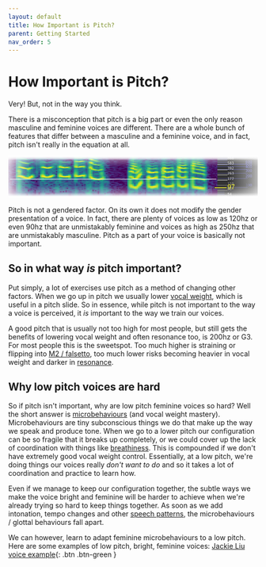 ```yaml
---
layout: default
title: How Important is Pitch?
parent: Getting Started
nav_order: 5
---
```


# How Important is Pitch?
Very! But, not in the way you think.

There is a misconception that pitch is a big part or even the only reason masculine and feminine voices are different. There are a whole bunch of features that differ between a masculine and a feminine voice, and in fact, pitch isn't really in the equation at all.

![pitch comparison](/img/spectropitchcomparison.png)

Pitch is not a gendered factor. On its own it does not modify the gender presentation of a voice. In fact, there are plenty of voices as low as 120hz or even 90hz that are unmistakably feminine and voices as high as 250hz that are unmistakably masculine. Pitch as a part of your voice is basically not important.


## So in what way _is_ pitch important?
Put simply, a lot of exercises use pitch as a method of changing other factors. When we go up in pitch we usually lower [vocal weight](/wiki/pages/vocal-weight), which is useful in a pitch slide. So in essence, while pitch is not important to the way a voice is perceived, it _is_ important to the way we train our voices.

A good pitch that is usually not too high for most people, but still gets the benefits of lowering vocal weight and often resonance too, is 200hz or G3. For most people this is the sweetspot. Too much higher is straining or flipping into [M2 / falsetto](/wiki/pages/other-resources/mechanisms), too much lower risks becoming heavier in vocal weight and darker in [resonance](/wiki/pages/resonance).

## Why low pitch voices are hard
So if pitch isn't important, why are low pitch feminine voices so hard? Well the short answer is [microbehaviours](/wiki/pages/microbehaviours) (and vocal weight mastery). Microbehaviours are tiny subconscious things we do that make up the way we speak and produce tone. When we go to a lower pitch our configuration can be so fragile that it breaks up completely, or we could cover up the lack of coordination with things like [breathiness](/wiki/pages/clarity/breathiness). This is compounded if we don't have extremely good vocal weight control. Essentially, at a low pitch, we're doing things our voices really _don't want to do_ and so it takes a lot of coordination and practice to learn how.

Even if we manage to keep our configuration together, the subtle ways we make the voice bright and feminine will be harder to achieve when we're already trying so hard to keep things together. As soon as we add intonation, tempo changes and other [speech patterns](/wiki/pages/speech-patterns), the microbehaviours / glottal behaviours fall apart.

We can however, learn to adapt feminine microbehaviours to a low pitch. Here are some examples of low pitch, bright, feminine voices:
[Jackie Liu voice example](/wiki/pages/voice-examples/#jackie-liu){: .btn .btn-green }







<!--  -->
